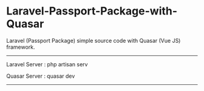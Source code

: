 # Laravel-Passport-Package-with-Quasar
Laravel (Passport Package) simple source code with Quasar (Vue JS) framework.

**************************************************************

Laravel Server :
    php artisan serv

Quasar Server :
    quasar dev
    
**************************************************************
